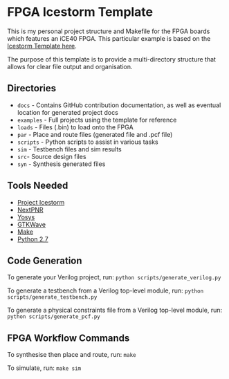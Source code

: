 # FPGA Icestorm Template
This is my personal project structure and Makefile for the FPGA boards which features an iCE40 FPGA. This particular example is based on the [Icestorm Template here](https://github.com/tinyfpga/TinyFPGA-B-Series).

The purpose of this template is to provide a multi-directory structure that allows for clear file output and organisation.

## Directories
- `docs` - Contains GitHub contribution documentation, as well as eventual location for generated project docs
- `examples` - Full projects using the template for reference
- `loads` - Files (.bin) to load onto the FPGA
- `par` - Place and route files (generated file and .pcf file)
- `scripts` - Python scripts to assist in various tasks
- `sim` - Testbench files and sim results
- `src`- Source design files
- `syn` - Synthesis generated files

## Tools Needed
- [Project Icestorm](https://github.com/cliffordwolf/icestorm)
- [NextPNR](https://github.com/YosysHQ/nextpnr)
- [Yosys](http://www.clifford.at/yosys/)
- [GTKWave](http://gtkwave.sourceforge.net/)
- [Make](https://www.gnu.org/software/make/manual/make.html)
- [Python 2.7](https://www.python.org/)

## Code Generation
To generate your Verilog project, run: `python scripts/generate_verilog.py`

To generate a testbench from a Verilog top-level module, run: `python scripts/generate_testbench.py`

To generate a physical constraints file from a Verilog top-level module, run: `python scripts/generate_pcf.py`

## FPGA Workflow Commands
To synthesise then place and route, run: `make`

To simulate, run: `make sim`
